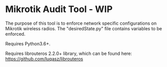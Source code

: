 # Mikrotik Audit Tool - WIP

The purpose of this tool is to enforce network specific configurations on Mikrotik wireless radios. The "desiredState.py" file contains variables to be enforced. 

Requires Python3.6+.

Requires librouteros 2.2.0+ library, which can be found here: https://github.com/luqasz/librouteros